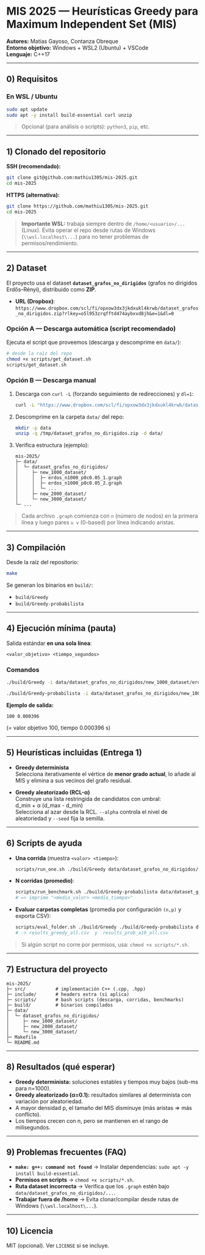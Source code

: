 # MIS 2025 — Heurísticas Greedy para Maximum Independent Set (MIS)

**Autores:** Matias Gayoso, Contanza Obreque  
**Entorno objetivo:** Windows + WSL2 (Ubuntu) + VSCode  
**Lenguaje:** C++17

---

## 0) Requisitos

### En WSL / Ubuntu
```bash
sudo apt update
sudo apt -y install build-essential curl unzip
```

> Opcional (para análisis o scripts): `python3`, `pip`, etc.

---

## 1) Clonado del repositorio

**SSH (recomendado):**
```bash
git clone git@github.com:mathiu1305/mis-2025.git
cd mis-2025
```

**HTTPS (alternativa):**
```bash
git clone https://github.com/mathiu1305/mis-2025.git
cd mis-2025
```

> **Importante WSL:** trabaja siempre dentro de `/home/<usuario>/...` (Linux). Evita operar el repo desde rutas de Windows (`\\wsl.localhost\...`) para no tener problemas de permisos/rendimiento.

---

## 2) Dataset

El proyecto usa el dataset **`dataset_grafos_no_dirigidos`** (grafos no dirigidos Erdős–Rényi), distribuido como **ZIP**.

- **URL (Dropbox)**:  
  `https://www.dropbox.com/scl/fi/opxow3dx3jkdxukl4krwb/dataset_grafos_no_dirigidos.zip?rlkey=o5l953zrqfftd474aybxvd8jh&e=1&dl=0`

### Opción A — Descarga automática (script recomendado)

Ejecuta el script que proveemos (descarga y descomprime en `data/`):
```bash
# desde la raíz del repo
chmod +x scripts/get_dataset.sh
scripts/get_dataset.sh
```

### Opción B — Descarga manual

1. Descarga con `curl -L` (forzando seguimiento de redirecciones) y `dl=1`:
   ```bash
   curl -L "https://www.dropbox.com/scl/fi/opxow3dx3jkdxukl4krwb/dataset_grafos_no_dirigidos.zip?rlkey=o5l953zrqfftd474aybxvd8jh&e=1&dl=1" -o /tmp/dataset_grafos_no_dirigidos.zip
   ```
2. Descomprime en la carpeta `data/` del repo:
   ```bash
   mkdir -p data
   unzip -q /tmp/dataset_grafos_no_dirigidos.zip -d data/
   ```
3. Verifica estructura (ejemplo):
   ```
   mis-2025/
   ├─ data/
   │  └─ dataset_grafos_no_dirigidos/
   │     ├─ new_1000_dataset/
   │     │  ├─ erdos_n1000_p0c0.05_1.graph
   │     │  ├─ erdos_n1000_p0c0.05_2.graph
   │     │  └─ ...
   │     ├─ new_2000_dataset/
   │     └─ new_3000_dataset/
   └─ ...
   ```

> Cada archivo `.graph` comienza con `n` (número de nodos) en la primera línea y luego pares `u v` (0-based) por línea indicando aristas.

---

## 3) Compilación

Desde la raíz del repositorio:
```bash
make
```

Se generan los binarios en `build/`:
- `build/Greedy`
- `build/Greedy-probabilista`

---

## 4) Ejecución mínima (pauta)

Salida estándar **en una sola línea**:
```
<valor_objetivo> <tiempo_segundos>
```

### Comandos
```bash
./build/Greedy -i data/dataset_grafos_no_dirigidos/new_1000_dataset/erdos_n1000_p0c0.05_1.graph

./build/Greedy-probabilista -i data/dataset_grafos_no_dirigidos/new_1000_dataset/erdos_n1000_p0c0.05_1.graph --alpha 0.1 --seed 1
```

**Ejemplo de salida:**
```
100 0.000396
```
(= valor objetivo 100, tiempo 0.000396 s)

---

## 5) Heurísticas incluidas (Entrega 1)

- **Greedy determinista**  
  Selecciona iterativamente el vértice de **menor grado actual**, lo añade al MIS y elimina a sus vecinos del grafo residual.

- **Greedy aleatorizado (RCL-α)**  
  Construye una lista restringida de candidatos con umbral:  
  d_min + α (d_max - d_min)  
  Selecciona al azar desde la RCL. `--alpha` controla el nivel de aleatoriedad y `--seed` fija la semilla.

---

## 6) Scripts de ayuda

- **Una corrida** (muestra `<valor> <tiempo>`):
  ```bash
  scripts/run_one.sh ./build/Greedy data/dataset_grafos_no_dirigidos/new_1000_dataset/erdos_n1000_p0c0.05_1.graph
  ```

- **N corridas (promedio)**:
  ```bash
  scripts/run_benchmark.sh ./build/Greedy-probabilista data/dataset_grafos_no_dirigidos/new_1000_dataset/erdos_n1000_p0c0.05_1.graph 30 --alpha 0.1
  # => imprime "<media_valor> <media_tiempo>"
  ```

- **Evaluar carpetas completas** (promedia por configuración `(n,p)` y exporta CSV):
  ```bash
  scripts/eval_folder.sh ./build/Greedy ./build/Greedy-probabilista data/dataset_grafos_no_dirigidos 30 0.1
  # -> results_greedy_all.csv  y  results_prob_a10_all.csv
  ```

> Si algún script no corre por permisos, usa: `chmod +x scripts/*.sh`.

---

## 7) Estructura del proyecto

```
mis-2025/
├─ src/           # implementación C++ (.cpp, .hpp)
├─ include/       # headers extra (si aplica)
├─ scripts/       # bash scripts (descarga, corridas, benchmarks)
├─ build/         # binarios compilados
├─ data/          
│  └─ dataset_grafos_no_dirigidos/
│     ├─ new_1000_dataset/
│     ├─ new_2000_dataset/
│     └─ new_3000_dataset/
├─ Makefile
└─ README.md
```

---

## 8) Resultados (qué esperar)

- **Greedy determinista:** soluciones estables y tiempos muy bajos (sub-ms para n=1000).  
- **Greedy aleatorizado (α=0.1):** resultados similares al determinista con variación por aleatoriedad.  
- A mayor densidad p, el tamaño del MIS disminuye (más aristas ⇒ más conflicto).  
- Los tiempos crecen con n, pero se mantienen en el rango de milisegundos.

---

## 9) Problemas frecuentes (FAQ)

- **`make: g++: command not found`** → Instalar dependencias: `sudo apt -y install build-essential`.  
- **Permisos en scripts** → `chmod +x scripts/*.sh`.  
- **Ruta dataset incorrecta** → Verifica que los `.graph` estén bajo `data/dataset_grafos_no_dirigidos/...`.  
- **Trabajar fuera de /home** → Evita clonar/compilar desde rutas de Windows (`\\wsl.localhost\...`).  

---

## 10) Licencia
MIT (opcional). Ver `LICENSE` si se incluye.
